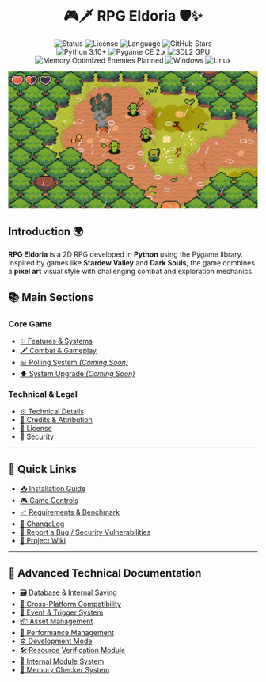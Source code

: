 <h1 align="center">
  🎮🗡️ <strong> RPG Eldoria </strong> 🛡️✨
</h1>

<p align="center">

<img src="https://img.shields.io/badge/status-development-yellow" alt="Status" />
<img src="https://img.shields.io/badge/license-ISC-blue" alt="License" />
<img src="https://img.shields.io/badge/language-Python-blue" alt="Language" />
<img src="https://img.shields.io/github/stars/GabrielNat1/RPG-Eldoria?style=social" alt="GitHub Stars" />

<br/>

<img src="https://img.shields.io/badge/Python-3.10+-blue?logo=python" alt="Python 3.10+" />
<img src="https://img.shields.io/badge/Pygame-CE%202.x-green?logo=pygame" alt="Pygame CE 2.x" />
<img src="https://img.shields.io/badge/SDL2-GPU%20Ready-purple?logo=sdl" alt="SDL2 GPU" />
<img src="https://img.shields.io/badge/Memory-Optimized%20Enemies%20Planned-lightgrey?logo=ram" alt="Memory Optimized Enemies Planned" />

<img src="https://img.shields.io/badge/Platform-Windows-blue?logo=windows&logoColor=white" alt="Windows" />

<img src="https://img.shields.io/badge/Platform-Linux-black?logo=linux&logoColor=white" alt="Linux" />

</p>

</p>

<img src='../assets/background-ninja-adventure-pack.gif'>

## Introduction 🌍
**RPG Eldoria** is a 2D RPG developed in **Python** using the Pygame library. Inspired by games like **Stardew Valley** and **Dark Souls**, the game combines a **pixel art** visual style with challenging combat and exploration mechanics.

## 📚 Main Sections

### Core Game
- [✨ Features & Systems](./features.md)
- [🗡️ Combat & Gameplay](./gameplay.md)
- [📊 Polling System *(Coming Soon)*](./polling.md)
- [⬆️ System Upgrade *(Coming Soon)*](./systemupgrade.md)

### Technical & Legal
- [⚙️ Technical Details](./technical.md)
- [👥 Credits & Attribution](./credits.md)
- [📜 License](../LICENSE)
- [🔐 Security](../SECURITY.md)

---

## 🔗 Quick Links
- [📥 Installation Guide](./technical.md#installation)
- [🎮 Game Controls](./gameplay.md#controls)
- [📈 Requirements & Benchmark](./eldoria-benchmark.md)
- [📝 ChangeLog](./changelog.md)
- [🐛 Report a Bug / Security Vulnerabilities](../SECURITY.md#reporting-a-vulnerability)
- [📖 Project Wiki](https://github.com/GabrielNat1/RPG-Eldoria/wiki)

---

## 🧰 Advanced Technical Documentation
- [🗃️ Database & Internal Saving](./advanced-db-save.md)
- [💾 Cross-Platform Compatibility](./advanced-compatibility.md)
- [🔁 Event & Trigger System](./advanced-events-triggers.md)
- [📦 Asset Management](./advanced-assets.md)
- [🧮 Performance Management](./advanced-performance.md)
- [⚙️ Development Mode](./development_mode.md)
- [🛠️ Resource Verification Module](./verify_resources.md)
- [🧩 Internal Module System](./advanced-modules.md)
- [🧠 Memory Checker System](./memory-checker.md)
